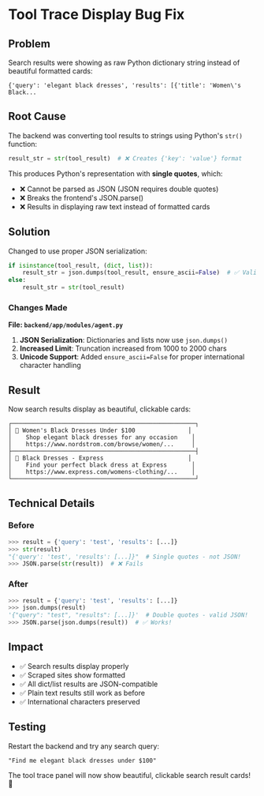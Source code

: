 # Tool Trace Display Bug Fix

## Problem
Search results were showing as raw Python dictionary string instead of beautiful formatted cards:

```
{'query': 'elegant black dresses', 'results': [{'title': 'Women\'s Black...
```

## Root Cause
The backend was converting tool results to strings using Python's `str()` function:

```python
result_str = str(tool_result)  # ❌ Creates {'key': 'value'} format
```

This produces Python's representation with **single quotes**, which:
- ❌ Cannot be parsed as JSON (JSON requires double quotes)
- ❌ Breaks the frontend's JSON.parse() 
- ❌ Results in displaying raw text instead of formatted cards

## Solution
Changed to use proper JSON serialization:

```python
if isinstance(tool_result, (dict, list)):
    result_str = json.dumps(tool_result, ensure_ascii=False)  # ✅ Valid JSON
else:
    result_str = str(tool_result)
```

### Changes Made
**File: `backend/app/modules/agent.py`**

1. **JSON Serialization**: Dictionaries and lists now use `json.dumps()`
2. **Increased Limit**: Truncation increased from 1000 to 2000 chars
3. **Unicode Support**: Added `ensure_ascii=False` for proper international character handling

## Result
Now search results display as beautiful, clickable cards:

```
┌────────────────────────────────────────────────────┐
│ 🔗 Women's Black Dresses Under $100               │
│    Shop elegant black dresses for any occasion    │
│    https://www.nordstrom.com/browse/women/...     │
├────────────────────────────────────────────────────┤
│ 🔗 Black Dresses - Express                        │
│    Find your perfect black dress at Express       │
│    https://www.express.com/womens-clothing/...    │
└────────────────────────────────────────────────────┘
```

## Technical Details

### Before
```python
>>> result = {'query': 'test', 'results': [...]}
>>> str(result)
"{'query': 'test', 'results': [...]}"  # Single quotes - not JSON!
>>> JSON.parse(str(result))  # ❌ Fails
```

### After
```python
>>> result = {'query': 'test', 'results': [...]}
>>> json.dumps(result)
'{"query": "test", "results": [...]}'  # Double quotes - valid JSON!
>>> JSON.parse(json.dumps(result))  # ✅ Works!
```

## Impact
- ✅ Search results display properly
- ✅ Scraped sites show formatted
- ✅ All dict/list results are JSON-compatible
- ✅ Plain text results still work as before
- ✅ International characters preserved

## Testing
Restart the backend and try any search query:
```
"Find me elegant black dresses under $100"
```

The tool trace panel will now show beautiful, clickable search result cards! 🎉
